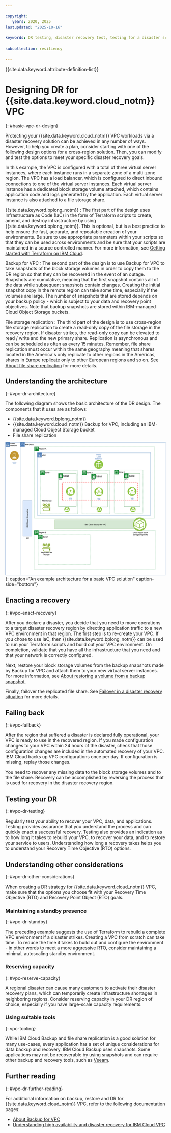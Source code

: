 ```yaml
---

copyright:
   years: 2020, 2025
lastupdated: "2025-10-16"

keywords: DR testing, disaster recovery test, testing for a disaster scenario, dry test, switch over, DR simulation, vpc

subcollection: resiliency

---
```


{{site.data.keyword.attribute-definition-list}}

# Designing DR for {{site.data.keyword.cloud_notm}} VPC
{: #basic-vpc-dr-design}

Protecting your {{site.data.keyword.cloud_notm}} VPC workloads via a disaster recovery solution can be achieved in any number of ways. However, to help you create a plan, consider starting with one of the following design options for a cross-region solution. Then, you can modify and test the options to meet your specific disaster recovery goals.

In this example, the VPC is configured with a total of three virtual server instances, where each instance runs in a separate zone of a multi-zone region. The VPC has a load balancer, which is configured to direct inbound connections to one of the virtual server instances. Each virtual server instance has a dedicated block storage volume attached, which contains application code and logs generated by the application. Each virtual server instance is also attached to a file storage share.

{{site.data.keyword.bplong_notm}}
:   The first part of the design uses Infrastructure as Code (IaC) in the form of Terraform scripts to create, amend, and destroy infrastructure by using {{site.data.keyword.bplong_notm}}. This is optional, but is a best practice to help ensure the fast, accurate, and repeatable creation of your environments. Be sure to use appropriate parameters within your scripts so that they can be used across environments and be sure that your scripts are maintained in a source controlled manner. For more information, see [Getting started with Terraform on IBM Cloud](/docs/ibm-cloud-provider-for-terraform?topic=ibm-cloud-provider-for-terraform-getting-started).

Backup for VPC
:   The second part of the design is to use Backup for VPC to take snapshots of the block storage volumes in order to copy them to the DR region so that they can be recovered in the event of an outage. Snapshots are cumulative, meaning that the first snapshot contains all of the data while subsequent snapshots contain changes. Creating the initial snapshot copy in the remote region can take some time, especially if the volumes are large. The number of snapshots that are stored depends on your backup policy - which is subject to your data and recovery point objectives. Note that backup snapshots are stored within IBM-managed Cloud Object Storage buckets.

File storage replication
:   The third part of the design is to use cross-region file storage replication to create a read-only copy of the file storage in the recovery region. If disaster strikes, the read-only copy can be elevated to read / write and the new primary share. Replication is asynchronous and can be scheduled as often as every 15 minutes. Remember, file share replication must occur within the same geography meaning that shares located in the America's only replicate to other regions in the Americas, shares in Europe replicate only to other European regions and so on. See [About file share replication](/docs/vpc?topic=vpc-file-storage-replication) for more details.


## Understanding the architecture
{: #vpc-dr-architecture}

The following diagram shows the basic architecture of the DR design. The components that it uses are as follows:

* {{site.data.keyword.bplong_notm}}
* {{site.data.keyword.cloud_notm}} Backup for VPC, including an IBM-managed Cloud Object Storage bucket
* File share replication

![Diagram showing a basic VPC DR architecture](images/simple-vpc-dr-arch.svg "An example architecture for a basic VPC solution"){: caption="An example architecture for a basic VPC solution" caption-side="bottom"}


## Enacting a recovery
{: #vpc-enact-recovery}

After you declare a disaster, you decide that you need to move operations to a target disaster recovery region by directing application traffic to a new VPC environment in that region. The first step is to re-create your VPC. If you chose to use IaC, then {{site.data.keyword.bplong_notm}} can be used to run your Terraform scripts and build out your VPC environment. On completion, validate that you have all the infrastructure that you need and that your network is correctly configured.

Next, restore your block storage volumes from the backup snapshots made by Backup for VPC and attach them to your new virtual server instances. For more information, see [About restoring a volume from a backup snapshot](/docs/vpc?topic=vpc-baas-vpc-restore&interface=ui#baas-vpc-restore-concepts).

Finally, failover the replicated file share. See [Failover in a disaster recovery situation](/docs/vpc?topic=vpc-file-storage-failover&interface=ui#fs-failover-dr) for more details.


## Failing back
{: #vpc-failback}

After the region that suffered a disaster is declared fully operational, your VPC is ready to use in the recovered region. If you made configuration changes to your VPC within 24 hours of the disaster, check that those configuration changes are included in the automated recovery of your VPC. IBM Cloud backs up VPC configurations once per day. If configuration is missing, replay those changes.

You need to recover any missing data to the block storage volumes and to the file share. Recovery can be accomplished by reversing the process that is used for recovery in the disaster recovery region.

## Testing your DR
{: #vpc-dr-testing}

Regularly test your ability to recover your VPC, data, and applications. Testing provides assurance that you understand the process and can quickly enact a successful recovery. Testing also provides an indication as to how long it takes to rebuild your VPC, to recover your data, and to restore your service to users. Understanding how long a recovery takes helps you to understand your Recovery Time Objective (RTO) options.

## Understanding other considerations
{: #vpc-dr-other-considerations}

When creating a DR strategy for {{site.data.keyword.cloud_notm}} VPC, make sure that the options you choose fit with your Recovery Time Objective (RTO) and Recovery Point Object (RTO) goals.

### Maintaining a standby presence
{: #vpc-dr-standby}

The preceding example suggests the use of Terraform to rebuild a complete VPC environment if a disaster strikes. Creating a VPC from scratch can take time. To reduce the time it takes to build out and configure the environment - in other words to meet a more aggressive RTO, consider maintaining a minimal, autoscaling standby environment.

### Reserving capacity
{: #vpc-reserve-capacity}

A regional disaster can cause many customers to activate their disaster recovery plans, which can temporarily create infrastructure shortages in neighboring regions. Consider reserving capacity in your DR region of choice, especially if you have large-scale capacity requirements.

### Using suitable tools
{: vpc-tooling}

While IBM Cloud Backup and file share replication is a good solution for many use-cases, every application has a set of unique considerations for data backup and recovery. IBM Cloud Backup uses snapshots. Some applications may not be recoverable by using snapshots and can require other backup and recovery tools, such as [Veeam](/docs/vpc?topic=vpc-about-veeam&interface=ui).

## Further reading
{: #vpc-dr-further-reading}

For additional information on backup, restore and DR for {{site.data.keyword.cloud_notm}} VPC, refer to the following documentation pages:

* [About Backup for VPC](/docs/vpc?topic=vpc-backup-service-about&interface=ui)
* [Understanding high availability and disaster recovery for IBM Cloud VPC](/docs/vpc?topic=vpc-ha-dr-vpc&interface=ui)
